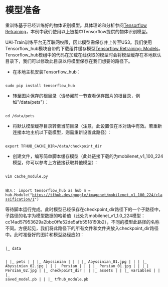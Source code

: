 

# 模型准备

重训练基于已经训练好的物体识别模型。具体理论和分析参阅[Tensorflow Retraining](https://www.tensorflow.org/tutorials/image_retraining)，本例中我们使用以上链接中Tensorflow提供的物体识别模型。

UAI-Train训练平台无互联网权限，因此模型需保存并上传至US3。我们使用Tensorflow\_hub模块自带的下载组件缓存模型[Tensorflow Retraining: Models](https://www.tensorflow.org/hub/modules/image)。Tensorflow\_hub模组中的代码在加载在线获取的模型时会将模型缓存在本地默认目录下，我们可以修改此目录以将模型保存在我们想要的路径下。

  - 在本地主机安装Tensorflow\_hub：

<code>
sudo pip install tensorflow_hub
</code>

  - 转至图片保存的根目录（请参阅前一节查看保存图片的根目录，例如"/data/pets"）：

<code>
cd /data/pets
</code>

  - 将默认模型缓存目录转至当前目录（注意，此设置仅在本对话中有效。若重新连接本地主机以下载模型，则需重新设置此路径）：

<code>
export TFHUB_CACHE_DIR=/data/checkpoint_dir
</code>

  - 创建文件，编写简单脚本缓存模型（此处链接下载的为mobilenet_v1_100_224模型，你可以参考上方链接获取其他模型）：

<code>
vim cache_module.py

输入：
import tensorflow_hub as hub
m = hub.Module("https://tfhub.dev/google/imagenet/mobilenet_v1_100_224/classification/1")
</code>

等待脚本运行完成。此时模型已经保存在checkpoint\_dir路径下的一个子路径中，子路径的名字为模型数据的哈希值（此处为mobilenet\_v1\_1.0\_224模型：cc14ad57953629a2bbc0ffe52de5afb5518150b2），不同的模型此路径的名称不同。方便起见，我们将此路径下的所有文件和文件夹放入checkpoint\_dir路径中。此时准备好的图片和模型路径应如：

<code>
|_ data

|  |_ pets
|  |  |_ Abyssinian
|  |  |  |_ Abyssinian_01.jpg
|  |  |  |_ Abyssinian_02.jpg
|  |  |_ Persian
|  |  |  |_ Persian_01.jpg
|  |  |  |_ Persian_02.jpg
|  |_ checkpoint_dir
|  |  |_ assets
|  |  |_ variables
|  |  |_ saved_model.pb
|  |  |_ tfhub_module.pb
</code>